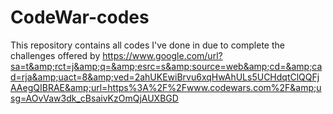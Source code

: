 # CodeWar-codes
This repository contains all codes I've done in due to complete the challenges offered by https://www.google.com/url?sa=t&amp;rct=j&amp;q=&amp;esrc=s&amp;source=web&amp;cd=&amp;cad=rja&amp;uact=8&amp;ved=2ahUKEwiBrvu6xqHwAhULs5UCHdqtClQQFjAAegQIBRAE&amp;url=https%3A%2F%2Fwww.codewars.com%2F&amp;usg=AOvVaw3dk_cBsaivKzOmQjAUXBGD
